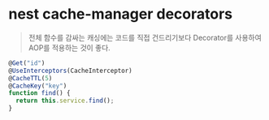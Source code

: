 # nest cache-manager decorators

> 전체 함수를 감싸는 캐싱에는 코드를 직접 건드리기보다 Decorator를 사용하여 AOP를 적용하는 것이 좋다.

```ts
@Get("id")
@UseInterceptors(CacheInterceptor)
@CacheTTL(5)
@CacheKey("key")
function find() {
  return this.service.find();
}
```

